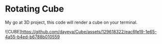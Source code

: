 # Rotating Cube

My go at 3D project, this code will render a cube on your terminal.

![CUBE]https://github.com/dayeya/Cube/assets/129618322/eac6fe19-1e65-4a55-b4ed-b6788b010559

